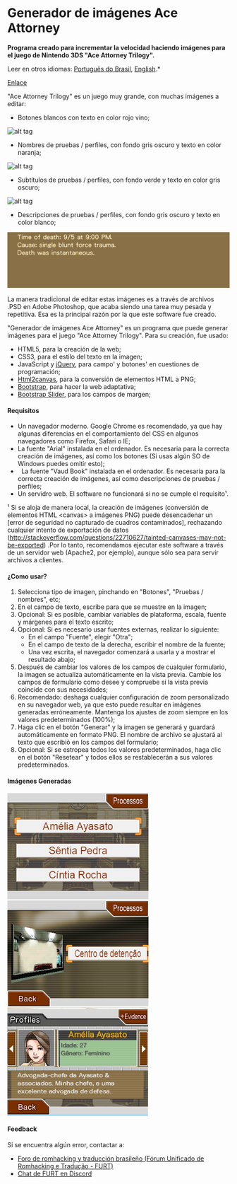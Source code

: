 # Generador de imágenes Ace Attorney

**Programa creado para incrementar la velocidad haciendo imágenes para el juego de Nintendo 3DS "Ace Attorney Trilogy".**

Leer en otros idiomas: [Português do Brasil](README.pt-br.md), [English](README.md).*

[Enlace](http://www.romhacking.net.br/tools/aaig/)

"Ace Attorney Trilogy" es un juego muy grande, con muchas imágenes a editar:

*   Botones blancos con texto en color rojo vino;

![alt tag](img/background_botoes_preenchido.png)
*   Nombres de pruebas / perfiles, con fondo gris oscuro y texto en color naranja;

![alt tag](img/background_nomes_preenchido.png)
*   Subtítulos de pruebas / perfiles, con fondo verde y texto en color gris oscuro;

![alt tag](img/background_subtitulos_preenchido.png)
*   Descripciones de pruebas / perfiles, con fondo gris oscuro y texto en color blanco;

![alt tag](img/background_descricao_fundo_marrom.png)

La manera tradicional de editar estas imágenes es a través de archivos .PSD en Adobe Photoshop, que acaba siendo una tarea muy pesada y repetitiva. Esa es la principal razón por la que este software fue creado.

"Generador de imágenes Ace Attorney" es un programa que puede generar imágenes para el juego "Ace Attorney Trilogy". Para su creación, fue usado:

*   HTML5, para la creación de la web;
*   CSS3, para el estilo del texto en la imagen;
*   JavaScript y [jQuery](https://jquery.com/), para campo' y botones' en cuestiones de programación;
*   [Html2canvas](http://html2canvas.hertzen.com/), para la conversión de elementos HTML a PNG;
*   [Bootstrap](http://getbootstrap.com/), para hacer la web adaptativa;
*   [Bootstrap Slider](https://github.com/seiyria/bootstrap-slider), para los campos de margen;

#### Requisitos

*   Un navegador moderno. Google Chrome es recomendado, ya que hay algunas diferencias en el comportamiento del CSS en algunos navegadores como Firefox, Safari o IE;
*   La fuente "Arial" instalada en el ordenador. Es necesaria para la correcta creación de imágenes, así como los botones (Si usas algún SO de Windows puedes omitir esto);
*   La fuente "Vaud Book" instalada en el ordenador. Es necesaria para la correcta creación de imágenes, así como descripciones de pruebas / perfiles;
*   Un servidro web. El software no funcionará si no se cumple el requisito¹.

¹ Si se aloja de manera local, la creación de imágenes (conversión de elementos HTML &lt;canvas&gt; a imágenes PNG) puede desencadenar un [error de seguridad no capturado de cuadros contaminados], rechazando cualquier intento de exportación de datos (http://stackoverflow.com/questions/22710627/tainted-canvases-may-not-be-exported) .Por lo tanto, recomendamos ejecutar este software a través de un servidor web (Apache2, por ejemplo), aunque sólo sea para servir archivos a clientes.

#### ¿Como usar?

1.  Selecciona tipo de imagen, pinchando en "Botones", "Pruebas / nombres", etc;
2.  En el campo de texto, escribe para que se muestre en la imagen;
3.  Opcional: Si es posible, cambiar variables de plataforma, escala, fuente y márgenes para el texto escrito;
4.  Opcional: Si es necesario usar fuentes externas, realizar lo siguiente:
    *   En el campo "Fuente", elegir "Otra";
    *   En el campo de texto de la derecha, escribir el nombre de la fuente;
    *   Una vez escrita, el navegador comenzará a usarla y a mostrar el resultado abajo;
5.  Después de cambiar los valores de los campos de cualquier formulario, la imagen se actualiza automáticamente en la vista previa. Cambie los campos de formulario como desee y compruebe si la vista previa coincide con sus necesidades;
6.  Recomendado: deshaga cualquier configuración de zoom personalizado en su navegador web, ya que esto puede resultar en imágenes generadas erróneamente. Mantenga los ajustes de zoom siempre en los valores predeterminados (100%);
7.  Haga clic en el botón "Generar" y la imagen se generará y guardará automáticamente en formato PNG. El nombre de archivo se ajustará al texto que escribió en los campos del formulario;
8.  Opcional: Si se estropea todos los valores predeterminados, haga clic en el botón "Resetear" y todos ellos se restablecerán a sus valores predeterminados.

#### Imágenes Generadas

![alt tag](img/amostra_1.png)
![alt tag](img/amostra_2.png)
![alt tag](img/amostra_3.png)

#### Feedback

Si se encuentra algún error, contactar a:

*   [Foro de romhacking y traducción brasileño (Fórum Unificado de Romhacking e Tradução - FURT)](http://www.romhacking.net.br/)
*   [Chat de FURT en Discord](https://discord.gg/0V2rK6RK47Okravl)